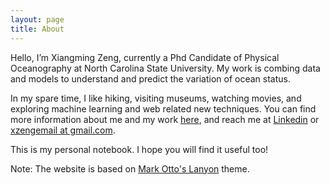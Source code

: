 ```yaml
---
layout: page
title: About
---
```


Hello, I’m Xiangming Zeng, currently a Phd Candidate of Physical Oceanography at North Carolina State University. My work is combing data and models to understand and predict the variation of ocean status.

In my spare time, I like hiking, visiting museums, watching movies, and exploring machine learning and web related new techniques. You can find more information about me and my work [here](http://xzenggit.github.io), and reach me at [Linkedin](https://www.linkedin.com/in/zengx) or [xzengemail at gmail.com]().

This is my personal notebook. I hope you will find it useful too!

Note: The website is based on [Mark Otto's Lanyon](https://github.com/poole/lanyon) theme.
